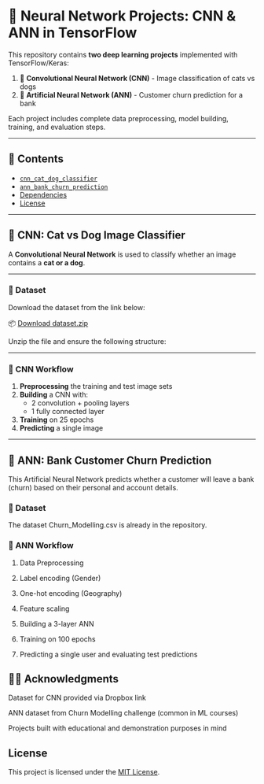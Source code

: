# 🧠 Neural Network Projects: CNN & ANN in TensorFlow

This repository contains **two deep learning projects** implemented with TensorFlow/Keras:

1. 🐶 **Convolutional Neural Network (CNN)** - Image classification of cats vs dogs
2. 🏦 **Artificial Neural Network (ANN)** - Customer churn prediction for a bank

Each project includes complete data preprocessing, model building, training, and evaluation steps.

---

## 📁 Contents

- [`cnn_cat_dog_classifier`](#-cnn-cat-vs-dog-image-classifier)
- [`ann_bank_churn_prediction`](#-ann-bank-customer-churn-prediction)
- [Dependencies](#-dependencies)
- [License](#-license)

---

## 🐶 CNN: Cat vs Dog Image Classifier

A **Convolutional Neural Network** is used to classify whether an image contains a **cat or a dog**.

---

### 📂 Dataset

Download the dataset from the link below:

📦 [Download dataset.zip](https://www.dropbox.com/scl/fi/ppd8g3d6yoy5gbn960fso/dataset.zip?rlkey=lqbqx7z6i9hp61l6g731wgp4v&e=1&st=gdn6pydw&dl=0)

Unzip the file and ensure the following structure:

---
### 🚀 CNN Workflow

1. **Preprocessing** the training and test image sets
2. **Building** a CNN with:
   - 2 convolution + pooling layers
   - 1 fully connected layer
3. **Training** on 25 epochs
4. **Predicting** a single image
   
---

## 🏦 ANN: Bank Customer Churn Prediction
This Artificial Neural Network predicts whether a customer will leave a bank (churn) based on their personal and account details.

### 📂 Dataset
The dataset Churn_Modelling.csv is already in the repository.

### 🚀 ANN Workflow
1. Data Preprocessing

2. Label encoding (Gender)

3. One-hot encoding (Geography)

4. Feature scaling

5. Building a 3-layer ANN

6. Training on 100 epochs

7. Predicting a single user and evaluating test predictions

## 🙋‍♂️ Acknowledgments
Dataset for CNN provided via Dropbox link

ANN dataset from Churn Modelling challenge (common in ML courses)

Projects built with educational and demonstration purposes in mind
## License
This project is licensed under the [MIT License](https://opensource.org/license/MIT).

